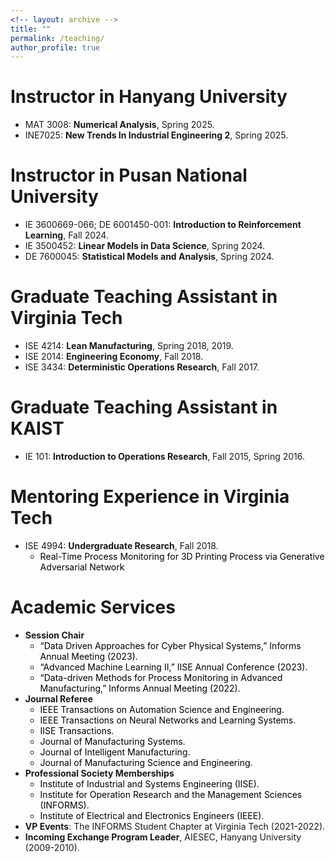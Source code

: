 ```yaml
---
<!-- layout: archive -->
title: ""
permalink: /teaching/
author_profile: true
---
```



# Instructor in Hanyang University
* MAT 3008: **Numerical Analysis**, Spring 2025.
* INE7025: **New Trends In Industrial Engineering 2**, Spring 2025.

# Instructor in Pusan National University
* IE 3600669-066; DE 6001450-001: **Introduction to Reinforcement Learning**, Fall 2024.
* IE 3500452: **Linear Models in Data Science**, Spring 2024.
* DE 7600045: **Statistical Models and Analysis**, Spring 2024.

# Graduate Teaching Assistant in Virginia Tech
* ISE 4214: **Lean Manufacturing**, Spring 2018, 2019.
* ISE 2014: **Engineering Economy**, Fall 2018.
* ISE 3434: **Deterministic Operations Research**, Fall 2017.

# Graduate Teaching Assistant in KAIST
* IE 101: **Introduction to Operations Research**, Fall 2015, Spring 2016.

# Mentoring Experience in Virginia Tech
* ISE 4994: **Undergraduate Research**, Fall 2018.
  * <span style="color: black"> Real-Time Process Monitoring for 3D Printing Process via Generative Adversarial Network  </span>
    
# Academic Services
*  **Session Chair**
   * <span style="color: black"> “Data Driven Approaches for Cyber Physical Systems,” Informs Annual Meeting (2023).  </span>
   * <span style="color: black"> “Advanced Machine Learning II,” IISE Annual Conference (2023).  </span>
   * <span style="color: black"> “Data-driven Methods for Process Monitoring in Advanced Manufacturing,” Informs Annual
Meeting (2022).  </span> 
*  **Journal Referee**
   * <span style="color: black"> IEEE Transactions on Automation Science and Engineering.  </span>
   * <span style="color: black"> IEEE Transactions on Neural Networks and Learning Systems.  </span>
   * <span style="color: black"> IISE Transactions.  </span>
   * <span style="color: black"> Journal of Manufacturing Systems.     </span>
   * <span style="color: black"> Journal of Intelligent Manufacturing.  </span>
   * <span style="color: black"> Journal of Manufacturing Science and Engineering.  </span>
*  **Professional Society Memberships**
   * <span style="color: black"> Institute of Industrial and Systems Engineering (IISE).  </span>
   * <span style="color: black"> Institute for Operation Research and the Management Sciences (INFORMS).  </span>
   * <span style="color: black"> Institute of Electrical and Electronics Engineers (IEEE).  </span>
*  **VP Events**: The INFORMS Student Chapter at Virginia Tech (2021-2022).   
*  **Incoming Exchange Program Leader**, AIESEC, Hanyang University (2009-2010).

